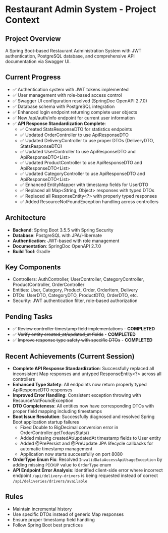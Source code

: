 # Restaurant Admin System - Project Context

## Project Overview
A Spring Boot-based Restaurant Administration System with JWT authentication, PostgreSQL database, and comprehensive API documentation via Swagger UI.

## Current Progress
- ✅ Authentication system with JWT tokens implemented
- ✅ User management with role-based access control
- ✅ Swagger UI configuration resolved (SpringDoc OpenAPI 2.7.0)
- ✅ Database schema with PostgreSQL integration
- ✅ Enhanced login endpoint returning complete user objects
- ✅ New /api/auth/info endpoint for current user information
- ✅ **API Response Standardization Complete**:
  - ✅ Created StatsResponseDTO for statistics endpoints
  - ✅ Updated OrderController to use ApiResponseDTO<StatsResponseDTO>
  - ✅ Updated DeliveryController to use proper DTOs (DeliveryDTO, StatsResponseDTO)
  - ✅ Updated UserController to use ApiResponseDTO<UserDTO> and ApiResponseDTO<List<UserDTO>>
  - ✅ Updated ProductController to use ApiResponseDTO<ProductDTO> and ApiResponseDTO<List<ProductDTO>>
  - ✅ Updated CategoryController to use ApiResponseDTO<CategoryDTO> and ApiResponseDTO<List<CategoryDTO>>
  - ✅ Enhanced EntityMapper with timestamp fields for UserDTO
  - ✅ Replaced all Map<String, Object> responses with typed DTOs
  - ✅ Replaced all ResponseEntity<?> with properly typed responses
  - ✅ Added ResourceNotFoundException handling across controllers

## Architecture
- **Backend**: Spring Boot 3.5.5 with Spring Security
- **Database**: PostgreSQL with JPA/Hibernate
- **Authentication**: JWT-based with role management
- **Documentation**: SpringDoc OpenAPI 2.7.0
- **Build Tool**: Gradle

## Key Components
- Controllers: AuthController, UserController, CategoryController, ProductController, OrderController
- Entities: User, Category, Product, Order, OrderItem, Delivery
- DTOs: UserDTO, CategoryDTO, ProductDTO, OrderDTO, etc.
- Security: JWT authentication filter, role-based authorization

## Pending Tasks
- ✅ ~~Review controller timestamp field implementations~~ - **COMPLETED**
- ✅ ~~Verify entity created_at/updated_at fields~~ - **COMPLETED** 
- ✅ ~~Improve response type safety with specific DTOs~~ - **COMPLETED**

## Recent Achievements (Current Session)
- **Complete API Response Standardization**: Successfully replaced all inconsistent Map responses and untyped ResponseEntity<?> across all controllers
- **Enhanced Type Safety**: All endpoints now return properly typed ApiResponseDTO responses
- **Improved Error Handling**: Consistent exception throwing with ResourceNotFoundException
- **DTO Completeness**: All entities now have corresponding DTOs with proper field mapping including timestamps
- **Boot Issue Resolution**: Successfully diagnosed and resolved Spring Boot application startup failures
  - Fixed Double to BigDecimal conversion error in OrderController.getTodaysStats()
  - Added missing createdAt/updatedAt timestamp fields to User entity
  - Added @PrePersist and @PreUpdate JPA lifecycle callbacks for automatic timestamp management
  - Application now starts successfully on port 8080
- **OrderType Enum Fix**: Resolved `InvalidDataAccessApiUsageException` by adding missing `PICKUP` value to `OrderType` enum
- **API Endpoint Error Analysis**: Identified client-side error where incorrect endpoint `/api/delivery-drivers` is being requested instead of correct `/api/deliveries/drivers/available`

## Rules
- Maintain incremental history
- Use specific DTOs instead of generic Map responses
- Ensure proper timestamp field handling
- Follow Spring Boot best practices
